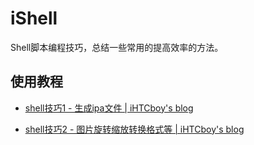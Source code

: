 # iShell
Shell脚本编程技巧，总结一些常用的提高效率的方法。


## 使用教程
- [shell技巧1 - 生成ipa文件 | iHTCboy's blog](https://ihtcboy.com/2018/08/31/2018-08-31_shell技巧1_生成ipa文件/)

- [shell技巧2 - 图片旋转缩放转换格式等 | iHTCboy's blog](https://ihtcboy.com/2018/09/14/2018-09-14_shell技巧2_图片旋转缩放等/)